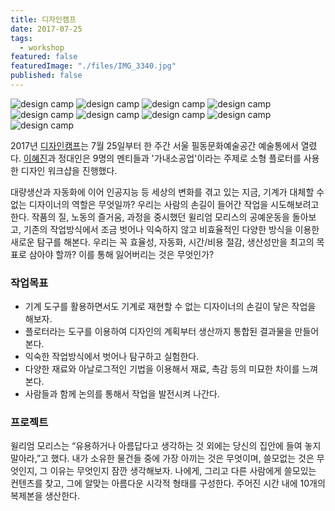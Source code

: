 ```yaml
---
title: 디자인캠프
date: 2017-07-25
tags:
  - workshop
featured: false
featuredImage: "./files/IMG_3340.jpg"
published: false
---
```


![design camp](./files/IMG_3311.jpg)
![design camp](./files/IMG_3312.jpg)
![design camp](./files/IMG_3315.jpg)
![design camp](./files/IMG_3326.jpg)
![design camp](./files/IMG_3338.jpg)
![design camp](./files/IMG_3340.jpg)
![design camp](./files/IMG_3349.jpg)
![design camp](./files/IMG_3351.jpg)
![design camp](./files/IMG_3356.jpg)

2017년 [디자인캠프](https://www.facebook.com/designerschool.net/)는 7월 25일부터 한 주간 서울 필동문화예술공간 예술통에서 열렸다. [이혜진](http://sayhye.net)과 정대인은 9명의 멘티들과 '가내소공업'이라는 주제로 소형 플로터를 사용한 디자인 워크샵을 진행했다.

대량생산과 자동화에 이어 인공지능 등 세상의 변화를 겪고 있는 지금, 기계가 대체할 수 없는 디자이너의 역할은 무엇일까? 우리는 사람의 손길이 들어간 작업을 시도해보려고 한다. 작품의 질, 노동의 즐거움, 과정을 중시했던 윌리엄 모리스의 공예운동을 돌아보고, 기존의 작업방식에서 조금 벗어나 익숙하지 않고 비효율적인 다양한 방식을 이용한 새로운 탐구를 해본다.
우리는 꼭 효율성, 자동화, 시간/비용 절감, 생산성만을 최고의 목표로 삼아야 할까? 이를 통해 잃어버리는 것은 무엇인가?

### 작업목표

- 기계 도구를 활용하면서도 기계로 재현할 수 없는 디자이너의 손길이 닿은 작업을 해보자.
- 플로터라는 도구를 이용하여 디자인의 계획부터 생산까지 통합된 결과물을 만들어 본다.
- 익숙한 작업방식에서 벗어나 탐구하고 실험한다.
- 다양한 재료와 아날로그적인 기법을 이용해서 재료, 촉감 등의 미묘한 차이를 느껴본다.
- 사람들과 함께 논의를 통해서 작업을 발전시켜 나간다.

### 프로젝트

윌리엄 모리스는 “유용하거나 아름답다고 생각하는 것 외에는 당신의 집안에 들여 놓지 말아라,”고 했다.
내가 소유한 물건들 중에 가장 아끼는 것은 무엇이며, 쓸모없는 것은 무엇인지, 그 이유는 무엇인지 잠깐 생각해보자.
나에게, 그리고 다른 사람에게 쓸모있는 컨텐츠를 찾고, 그에 알맞는 아름다운 시각적 형태를 구성한다.
주어진 시간 내에 10개의 복제본을 생산한다.

